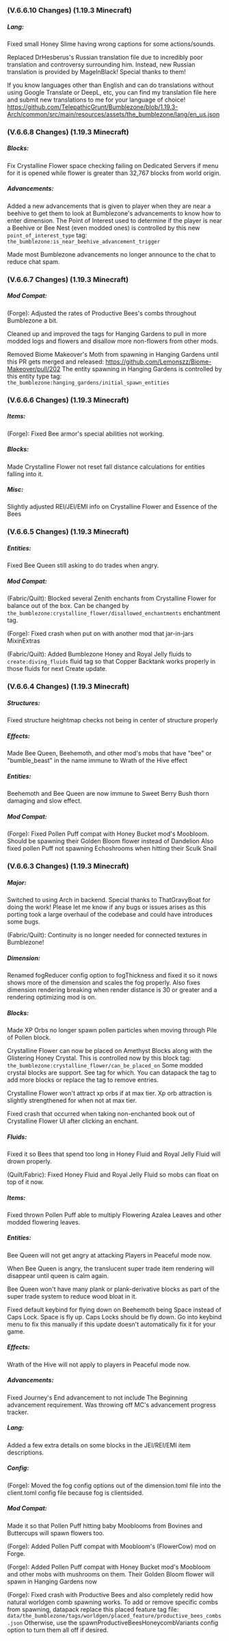 ### **(V.6.6.10 Changes) (1.19.3 Minecraft)**

##### Lang:
Fixed small Honey Slime having wrong captions for some actions/sounds.

Replaced DrHesberus's Russian translation file due to incredibly poor translation and controversy surrounding him.
 Instead, new Russian translation is provided by MageInBlack! Special thanks to them!

If you know languages other than English and can do translations without using Google Translate or DeepL, etc,
 you can find my translation file here and submit new translations to me for your language of choice!
 https://github.com/TelepathicGrunt/Bumblezone/blob/1.19.3-Arch/common/src/main/resources/assets/the_bumblezone/lang/en_us.json


### **(V.6.6.8 Changes) (1.19.3 Minecraft)**

##### Blocks:
Fix Crystalline Flower space checking failing on Dedicated Servers if menu for it is opened while flower is greater than 32,767 blocks from world origin.

##### Advancements:
Added a new advancements that is given to player when they are near a beehive to get them to look at 
 Bumblezone's advancements to know how to enter dimension. The Point of Interest used to determine if 
 the player is near a Beehive or Bee Nest (even modded ones) is controlled by this new `point_of_interest_type` tag:
 `the_bumblezone:is_near_beehive_advancement_trigger`

Made most Bumblezone advancements no longer announce to the chat to reduce chat spam.


### **(V.6.6.7 Changes) (1.19.3 Minecraft)**

##### Mod Compat:
(Forge): Adjusted the rates of Productive Bees's combs throughout Bumblezone a bit.

Cleaned up and improved the tags for Hanging Gardens to pull in more modded logs and flowers and disallow more non-flowers from other mods.

Removed Biome Makeover's Moth from spawning in Hanging Gardens until this PR gets merged and released: https://github.com/Lemonszz/Biome-Makeover/pull/202
 The entity spawning in Hanging Gardens is controlled by this entity type tag: `the_bumblezone:hanging_gardens/initial_spawn_entities`


### **(V.6.6.6 Changes) (1.19.3 Minecraft)**

##### Items:
(Forge): Fixed Bee armor's special abilities not working.

##### Blocks:
Made Crystalline Flower not reset fall distance calculations for entities falling into it.

##### Misc:
Slightly adjusted REI/JEI/EMI info on Crystalline Flower and Essence of the Bees


### **(V.6.6.5 Changes) (1.19.3 Minecraft)**

##### Entities:
Fixed Bee Queen still asking to do trades when angry.

##### Mod Compat:
(Fabric/Quilt): Blocked several Zenith enchants from Crystalline Flower for balance out of the box.
 Can be changed by `the_bumblezone:crystalline_flower/disallowed_enchantments` enchantment tag.

(Forge): Fixed crash when put on with another mod that jar-in-jars MixinExtras

(Fabric/Quilt): Added Bumblezone Honey and Royal Jelly fluids to `create:diving_fluids` fluid tag so that Copper Backtank works properly in those fluids for next Create update.


### **(V.6.6.4 Changes) (1.19.3 Minecraft)**

##### Structures:
Fixed structure heightmap checks not being in center of structure properly

##### Effects:
Made Bee Queen, Beehemoth, and other mod's mobs that have "bee" or "bumble_beast" in the name immune to Wrath of the Hive effect

##### Entities:
Beehemoth and Bee Queen are now immune to Sweet Berry Bush thorn damaging and slow effect.

##### Mod Compat:
(Forge): Fixed Pollen Puff compat with Honey Bucket mod's Moobloom. Should be spawning their Golden Bloom flower instead of Dandelion
 Also fixed pollen Puff not spawning Echoshrooms when hitting their Sculk Snail


### **(V.6.6.3 Changes) (1.19.3 Minecraft)**

##### Major:
Switched to using Arch in backend. Special thanks to ThatGravyBoat for doing the work!
 Please let me know if any bugs or issues arises as this porting took a large overhaul of the codebase and could have introduces some bugs.

(Fabric/Quilt): Continuity is no longer needed for connected textures in Bumblezone!

##### Dimension:
Renamed fogReducer config option to fogThickness and fixed it so it nows shows more of the dimension and scales the fog properly.
 Also fixes dimension rendering breaking when render distance is 30 or greater and a rendering optimizing mod is on.

##### Blocks:
Made XP Orbs no longer spawn pollen particles when moving through Pile of Pollen block.

Crystalline Flower can now be placed on Amethyst Blocks along with the Glistering Honey Crystal.
 This is controlled now by this block tag: `the_bumblezone:crystalline_flower/can_be_placed_on`
 Some modded crystal blocks are support. See tag for which. You can datapack the tag to add more blocks or replace the tag to remove entries.

Crystalline Flower won't attract xp orbs if at max tier. Xp orb attraction is slightly strengthened for when not at max tier.

Fixed crash that occurred when taking non-enchanted book out of Crystalline Flower UI after clicking an enchant.

##### Fluids:
Fixed it so Bees that spend too long in Honey Fluid and Royal Jelly Fluid will drown properly.

(Quilt/Fabric): Fixed Honey Fluid and Royal Jelly Fluid so mobs can float on top of it now.

##### Items:
Fixed thrown Pollen Puff able to multiply Flowering Azalea Leaves and other modded flowering leaves.

##### Entities:
Bee Queen will not get angry at attacking Players in Peaceful mode now.

When Bee Queen is angry, the translucent super trade item rendering will disappear until queen is calm again.

Bee Queen won't have many plank or plank-derivative blocks as part of the super trade system to reduce wood bloat in it.

Fixed default keybind for flying down on Beehemoth being Space instead of Caps Lock. Space is fly up. Caps Locks should be fly down.
 Go into keybind menu to fix this manually if this update doesn't automatically fix it for your game.

##### Effects:
Wrath of the Hive will not apply to players in Peaceful mode now.

##### Advancements:
Fixed Journey's End advancement to not include The Beginning advancement requirement. Was throwing off MC's advancement progress tracker.

##### Lang:
Added a few extra details on some blocks in the JEI/REI/EMI item descriptions.

##### Config:
(Forge): Moved the fog config options out of the dimension.toml file into the client.toml config file because fog is clientsided.

##### Mod Compat:
Made it so that Pollen Puff hitting baby Mooblooms from Bovines and Buttercups will spawn flowers too.

(Forge): Added Pollen Puff compat with Moobloom's (FlowerCow) mod on Forge.

(Forge): Added Pollen Puff compat with Honey Bucket mod's Moobloom and other mobs with mushrooms on them. 
 Their Golden Bloom flower will spawn in Hanging Gardens now

(Forge): Fixed crash with Productive Bees and also completely redid how natural worldgen comb spawning works.
 To add or remove specific combs from spawning, datapack replace this placed feature tag file:
 `data/the_bumblezone/tags/worldgen/placed_feature/productive_bees_combs.json`
 Otherwise, use the spawnProductiveBeesHoneycombVariants config option to turn them all off if desired.